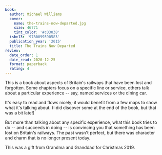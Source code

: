 ```yaml
---
book:
  author: Michael Williams
  cover:
    name: the-trains-now-departed.jpg
    size: 46771
    tint_color: '#c03038'
  isbn13: '9780099590583'
  publication_year: '2015'
  title: The Trains Now Departed
review:
  date_order: 1
  date_read: 2020-12-25
  format: paperback
  rating: 4
---
```


This is a book about aspects of Britain's railways that have been lost and forgotten.
Some chapters focus on a specific line or service, others talk about a particular experience -- say, named services or the dining car.

It's easy to read and flows nicely; it would benefit from a few maps to show what it's talking about.
(I did discover some at the end of the book, but that was a bit late!)

But more than talking about any specific experience, what this book tries to do -- and succeeds in doing -- is convincing you that something has been lost on Britain's railways.
The past wasn't perfect, but there was character and charm that is no longer present today.

This was a gift from Grandma and Granddad for Christmas 2019.